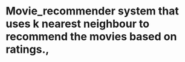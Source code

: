 # Movie_recommender system that uses k nearest neighbour to recommend the movies based on ratings.,
